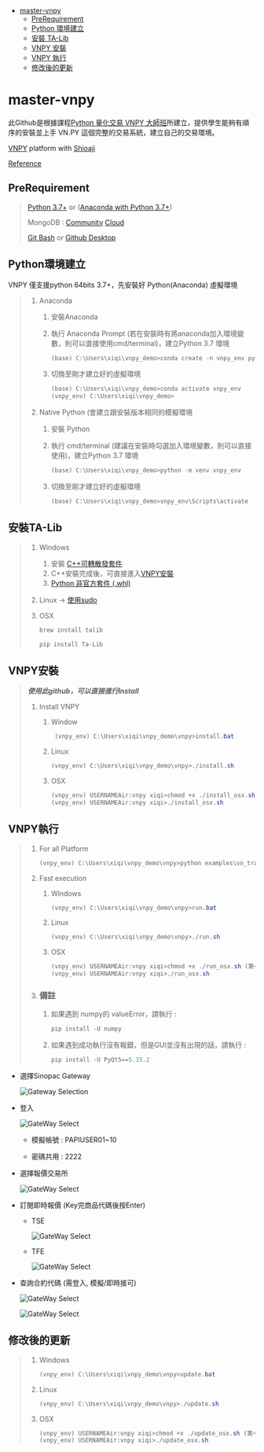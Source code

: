 <!-- toc -->

- [master-vnpy](#master-vnpy)
  - [PreRequirement](#PreRequirement)
  - [Python 環境建立](#Python環境建立)
  - [安裝 TA-Lib](#安裝TA-Lib)
  - [VNPY 安裝](#VNPY安裝)
  - [VNPY 執行](#VNPY執行)
  - [修改後的更新](#修改後的更新)

<!-- /toc -->

# master-vnpy

此Github是根據課程[Python 量化交易 VNPY 大師班](https://mastertalks.tw/products/vnpy?ref=MAXCHEN)所建立，提供學生能夠有順序的安裝並上手 VN.PY 這個完整的交易系統，建立自己的交易環境。

[VNPY](https://github.com/vnpy/vnpy) platform with [Shioaji](https://sinotrade.github.io/)

[Reference](https://blog.alvin.tw/Shioaji-With-Vnpy/)

## PreRequirement

> [Python 3.7+](https://www.python.org/)  or ([Anaconda with Python 3.7+](https://www.anaconda.com/products/individual))
>
> MongoDB : [Community](https://www.mongodb.com/try/download/community) [Cloud](https://www.mongodb.com/cloud/atlas/lp/try2?utm_source=google&utm_campaign=gs_apac_taiwan_search_brand_atlas_desktop&utm_term=mongodb&utm_medium=cpc_paid_search&utm_ad=e&gclid=CjwKCAjwx9_4BRAHEiwApAt0zrYtmb8BvZfMxkfbiv7Wh6yKCYP2BdE7MpuG4zObl-ftgE3N8rd6qBoCbsAQAvD_BwE)
>
> [Git Bash](https://git-scm.com/) or [Github Desktop](https://desktop.github.com/)

## Python環境建立

VNPY 僅支援python 64bits 3.7+，先安裝好 Python(Anaconda) 虛擬環境

>  1. Anaconda
>
>      1. 安裝Anaconda
>
>      2. 執行 Anaconda Prompt (若在安裝時有將anaconda加入環境變數，則可以直接使用cmd/terminal)，建立Python 3.7 環境
>
>         ```powershell
>         (base) C:\Users\xiqi\vnpy_demo>conda create -n vnpy_env python=3.7
>         ```
>
>      3. 切換至剛才建立好的虛擬環境
>
>         ```powershell
>         (base) C:\Users\xiqi\vnpy_demo>conda activate vnpy_env
>         (vnpy_env) C:\Users\xiqi\vnpy_demo>
>         ```
>
>  2. Native Python (會建立跟安裝版本相同的模擬環境
>
>      1. 安裝 Python
>
>      2. 執行 cmd/terminal (建議在安裝時勾選加入環境變數，則可以直接使用)，建立Python 3.7 環境
>
>         ```powershell
>         (base) C:\Users\xiqi\vnpy_demo>python -m venv vnpy_env
>         ```
>
>      3. 切換至剛才建立好的虛擬環境
>
>         ```powershell
>         (base) C:\Users\xiqi\vnpy_demo>vnpy_env\Scripts\activate
>         ```

## 安裝TA-Lib

> 1. Windows
>
>    1. 安裝 [C++可轉散發套件](https://support.microsoft.com/zh-tw/help/2977003/the-latest-supported-visual-c-downloads)
>    2. C++安裝完成後，可直接進入[VNPY安裝](#VNPY安裝)
>    3. [Python 非官方套件 (.whl)](https://www.lfd.uci.edu/~gohlke/pythonlibs/#ta-lib)
>
> 2. Linux -> [使用sudo](https://gist.github.com/brunocapelao/ed1b4f566fccf630e1fb749e5992e964)
>
> 3. OSX
>
>    ```powershell
>    brew install talib
>    ```
>
>    ```powershell
>    pip install Ta-Lib
>    ```

## VNPY安裝

> ***使用此github，可以直接進行Install***
>
> 1. Install VNPY
>
>    1. Window
>
>       ```powershell
>        (vnpy_env) C:\Users\xiqi\vnpy_demo\vnpy>install.bat
>       ```
>
>    2. Linux
>
>       ```powershell
>       (vnpy_env) C:\Users\xiqi\vnpy_demo\vnpy>./install.sh
>       ```
>       
>      3. OSX
>
>         ```powershell
>         (vnpy_env) USERNAMEAir:vnpy xiqi>chmod +x ./install_osx.sh (第一次使用才需要，之這句話不要放進去)
>         (vnpy_env) USERNAMEAir:vnpy xiqi>./install_osx.sh
>         ```

## VNPY執行

> 1. For all Platform
>
>    ```powershell
>    (vnpy_env) C:\Users\xiqi\vnpy_demo\vnpy>python examples\vn_trader\run.py
>    ```
>
> 2. Fast execution
>
>    1. Windows
>
>       ```powershell
>       (vnpy_env) C:\Users\xiqi\vnpy_demo\vnpy>run.bat
>       ```
>
>    2. Linux
>
>       ```powershell
>       (vnpy_env) C:\Users\xiqi\vnpy_demo\vnpy>./run.sh
>       ```
>
>    3. OSX
>
>       ```powershell
>       (vnpy_env) USERNAMEAir:vnpy xiqi>chmod +x ./run_osx.sh (第一次使用才需要，之這句話不要放進去)
>       (vnpy_env) USERNAMEAir:vnpy xiqi>./run_osx.sh
>       ```
>
> 3. ### 備註
>
>    1. 如果遇到 numpy的 valueError，請執行 :
>
>       ```powershell
>       pip install -U numpy
>       ```
>
>    2. 如果遇到成功執行沒有報錯，但是GUI並沒有出現的話，請執行 :
>
>       ```powershell
>       pip install -U PyQt5==5.15.2
>       ```
>
>       

- 選擇Sinopac Gateway

  ![Gateway Selection](https://github.com/xiqicpt/VNPY-Master/blob/master/Figure/Gateway%20Selection.png)

- 登入

  ![GateWay Select](https://github.com/xiqicpt/VNPY-Master/blob/master/Figure/Login.png)

  - 模擬帳號 : PAPIUSER01~10

  - 密碼共用 : 2222

- 選擇報價交易所

  ![GateWay Select](https://github.com/xiqicpt/VNPY-Master/blob/master/Figure/Exchange%20Selection.png)

- 訂閱即時報價 (Key完商品代碼後按Enter)

  - TSE

    ![GateWay Select](https://github.com/xiqicpt/VNPY-Master/blob/master/Figure/TSE%20Quote.png)

  - TFE

    ![GateWay Select](https://github.com/xiqicpt/VNPY-Master/blob/master/Figure/TSE%20Quote.png)

- 查詢合約代碼 (需登入, 模擬/即時接可)

  ![GateWay Select](https://github.com/xiqicpt/VNPY-Master/blob/master/Figure/Go%20To%20Contract%20Search.png)

  ![GateWay Select](https://github.com/xiqicpt/VNPY-Master/blob/master/Figure/Contract%20Search.png)



## 修改後的更新

>  1. Windows
>
>     ```powershell
>     (vnpy_env) C:\Users\xiqi\vnpy_demo\vnpy>update.bat
>     ```
>
>  2. Linux
>
>     ```powershell
>     (vnpy_env) C:\Users\xiqi\vnpy_demo\vnpy>./update.sh
>     ```
>
>  3. OSX
>
>     ```powershell
>     (vnpy_env) USERNAMEAir:vnpy xiqi>chmod +x ./update_osx.sh (第一次使用才需要，之這句話不要放進去)
>     (vnpy_env) USERNAMEAir:vnpy xiqi>./update_osx.sh
>     ```
